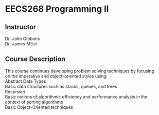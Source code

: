 # EECS268 Programming II

## Instructor
Dr. John Gibbons
<br /> Dr.	James Miller

## Course Description
This course continues developing problem solving techniques by focusing on the imperative and object-oriented styles using:
<br /> Abstract Data Types
<br /> Basic data structures such as stacks, queues, and trees
<br /> Recursion
<br /> Basic notions of algorithmic efficiency and performance analysis in the context of sorting algorithms
<br /> Basic Object-Oriented techniques

